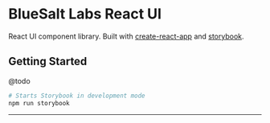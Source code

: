 # BlueSalt Labs React UI

React UI component library. Built with [create-react-app](https://github.com/facebook/create-react-app) and [storybook](https://github.com/storybookjs/storybook).


## Getting Started

@todo

```bash
# Starts Storybook in development mode
npm run storybook
```

---
